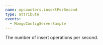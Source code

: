 ```yaml
---
name: opcounters.insertPerSecond
type: attribute
events:
  - MongoConfigServerSample
---
```


The number of insert operations per second.